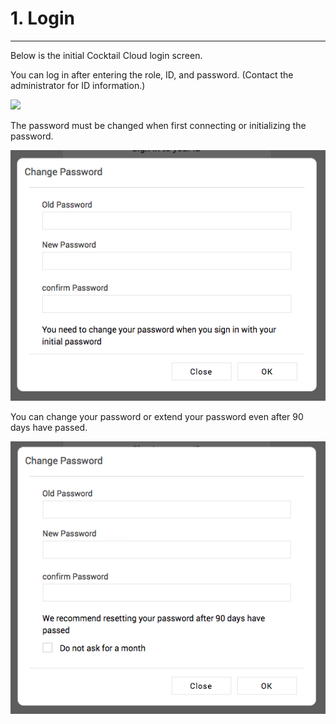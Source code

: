 # 1. Login

---

Below is the initial Cocktail Cloud login screen.

You can log in after entering the role, ID, and password. \(Contact the administrator for ID information.\)

![](/assets/EN/2.5/1_1.png)

The password must be changed when first connecting or initializing the password.

![](/assets/EN/2.5.3/1_2.png)

You can change your password or extend your password even after 90 days have passed.

![](/assets/EN/2.5.3/1_3.png)


